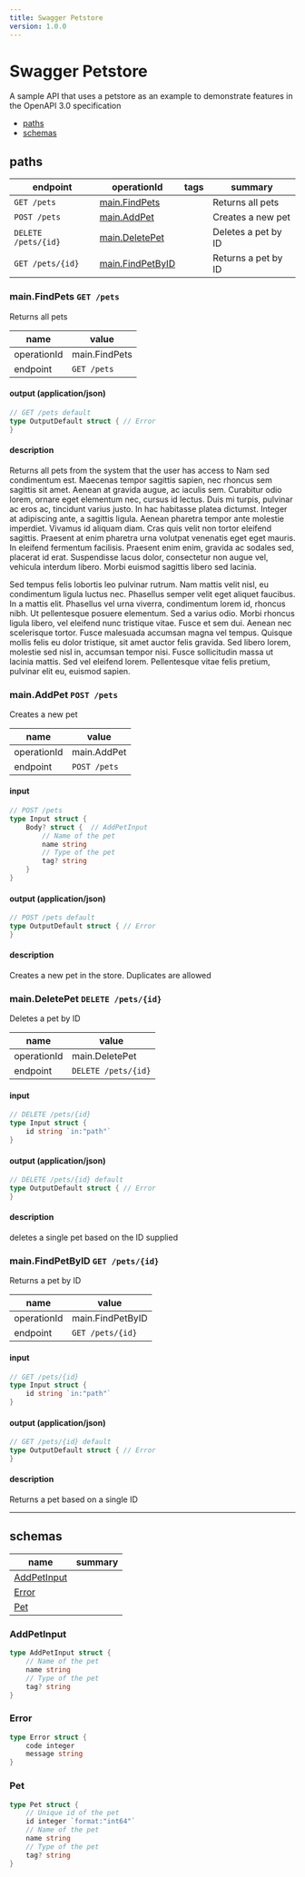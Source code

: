 ```yaml
---
title: Swagger Petstore
version: 1.0.0
---
```


# Swagger Petstore

A sample API that uses a petstore as an example to demonstrate features in the OpenAPI 3.0 specification

- [paths](#paths)
- [schemas](#schemas)

## paths

| endpoint | operationId | tags | summary |
| --- | --- | --- | --- |
| `GET /pets` | [main.FindPets](#mainfindpets-get-pets)  | | Returns all pets |
| `POST /pets` | [main.AddPet](#mainaddpet-post-pets)  | | Creates a new pet |
| `DELETE /pets/{id}` | [main.DeletePet](#maindeletepet-delete-petsid)  | | Deletes a pet by ID |
| `GET /pets/{id}` | [main.FindPetByID](#mainfindpetbyid-get-petsid)  | | Returns a pet by ID |


### main.FindPets `GET /pets`

Returns all pets

| name | value | 
| --- | --- |
| operationId | main.FindPets |
| endpoint | `GET /pets` |



#### output (application/json)

```go
// GET /pets default
type OutputDefault struct { // Error
}
```

#### description

Returns all pets from the system that the user has access to
Nam sed condimentum est. Maecenas tempor sagittis sapien, nec rhoncus sem sagittis sit amet. Aenean at gravida augue, ac iaculis sem. Curabitur odio lorem, ornare eget elementum nec, cursus id lectus. Duis mi turpis, pulvinar ac eros ac, tincidunt varius justo. In hac habitasse platea dictumst. Integer at adipiscing ante, a sagittis ligula. Aenean pharetra tempor ante molestie imperdiet. Vivamus id aliquam diam. Cras quis velit non tortor eleifend sagittis. Praesent at enim pharetra urna volutpat venenatis eget eget mauris. In eleifend fermentum facilisis. Praesent enim enim, gravida ac sodales sed, placerat id erat. Suspendisse lacus dolor, consectetur non augue vel, vehicula interdum libero. Morbi euismod sagittis libero sed lacinia.

Sed tempus felis lobortis leo pulvinar rutrum. Nam mattis velit nisl, eu condimentum ligula luctus nec. Phasellus semper velit eget aliquet faucibus. In a mattis elit. Phasellus vel urna viverra, condimentum lorem id, rhoncus nibh. Ut pellentesque posuere elementum. Sed a varius odio. Morbi rhoncus ligula libero, vel eleifend nunc tristique vitae. Fusce et sem dui. Aenean nec scelerisque tortor. Fusce malesuada accumsan magna vel tempus. Quisque mollis felis eu dolor tristique, sit amet auctor felis gravida. Sed libero lorem, molestie sed nisl in, accumsan tempor nisi. Fusce sollicitudin massa ut lacinia mattis. Sed vel eleifend lorem. Pellentesque vitae felis pretium, pulvinar elit eu, euismod sapien.
### main.AddPet `POST /pets`

Creates a new pet

| name | value | 
| --- | --- |
| operationId | main.AddPet |
| endpoint | `POST /pets` |


#### input

```go
// POST /pets
type Input struct {
	Body? struct {	// AddPetInput
		// Name of the pet
		name string
		// Type of the pet
		tag? string
	}
}

```

#### output (application/json)

```go
// POST /pets default
type OutputDefault struct { // Error
}
```

#### description

Creates a new pet in the store. Duplicates are allowed
### main.DeletePet `DELETE /pets/{id}`

Deletes a pet by ID

| name | value | 
| --- | --- |
| operationId | main.DeletePet |
| endpoint | `DELETE /pets/{id}` |


#### input

```go
// DELETE /pets/{id}
type Input struct {
	id string `in:"path"`
}

```

#### output (application/json)

```go
// DELETE /pets/{id} default
type OutputDefault struct { // Error
}
```

#### description

deletes a single pet based on the ID supplied
### main.FindPetByID `GET /pets/{id}`

Returns a pet by ID

| name | value | 
| --- | --- |
| operationId | main.FindPetByID |
| endpoint | `GET /pets/{id}` |


#### input

```go
// GET /pets/{id}
type Input struct {
	id string `in:"path"`
}

```

#### output (application/json)

```go
// GET /pets/{id} default
type OutputDefault struct { // Error
}
```

#### description

Returns a pet based on a single ID



----------------------------------------

## schemas

| name | summary |
| --- | --- |
| [AddPetInput](#addpetinput) |  |
| [Error](#error) |  |
| [Pet](#pet) |  |


### AddPetInput



```go
type AddPetInput struct {
	// Name of the pet
	name string
	// Type of the pet
	tag? string
}

```

### Error



```go
type Error struct {
	code integer
	message string
}

```

### Pet



```go
type Pet struct {
	// Unique id of the pet
	id integer `format:"int64"`
	// Name of the pet
	name string
	// Type of the pet
	tag? string
}

```

